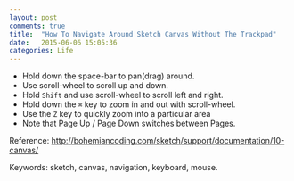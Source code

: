```yaml
---
layout: post
comments: true
title:  "How To Navigate Around Sketch Canvas Without The Trackpad"
date:   2015-06-06 15:05:36
categories: Life
---
```


* Hold down the space-bar to pan(drag) around. 
* Use scroll-wheel to scroll up and down. 
* Hold `Shift` and use scroll-wheel to scroll left and right. 
* Hold down the `⌘` key to zoom in and out with scroll-wheel.
* Use the `Z` key to quickly zoom into a particular area
* Note that Page Up / Page Down switches between Pages.

Reference: <http://bohemiancoding.com/sketch/support/documentation/10-canvas/>

Keywords: sketch, canvas, navigation, keyboard, mouse.